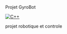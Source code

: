 Projet GyroBot

[![C++](https://img.shields.io/badge/C++-%2300599C.svg?logo=c%2B%2B&logoColor=white)](#)

projet robotique et controle
